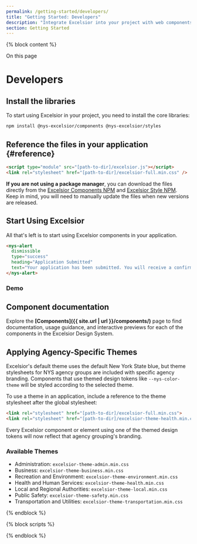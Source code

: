 ```yaml
---
permalink: /getting-started/developers/
title: "Getting Started: Developers"
description: "Integrate Excelsior into your project with web components, design tokens, and styles. Learn how to install, customize, and use Excelsior in Angular, .NET, React, and more."
section: Getting Started
---
```


{% block content %}
<div class="nys-grid-row nys-grid-gap-lg">
  <div class="nys-desktop:nys-grid-col-3">
    <div class="navigator">
      <div class="navigator__inner">
        <div id="navigator-title" class="navigator__title">On this page</div>
        <div id="on-page-nav"></div>
      </div>
    </div>
  </div>
  <div class="nys-desktop:nys-grid-col-9">

# Developers

## Install the libraries
To start using Excelsior in your project, you need to install the core libraries:

```html
npm install @nys-excelsior/components @nys-excelsior/styles
```

## Reference the files in your application {#reference}

```html
<script type="module" src="[path-to-dir]/excelsior.js"></script>
<link rel="stylesheet" href="[path-to-dir]/excelsior-full.min.css" />
```

**If you are not using a package manager**, you can download the files directly from the [Excelsior Components NPM](https://www.npmjs.com/package/@nys-excelsior/components) and [Excelsior Style NPM](https://www.npmjs.com/package/@nys-excelsior/styles). Keep in mind, you will need to manually update the files when new versions are released.

## Start Using Excelsior

All that's left is to start using Excelsior components in your application.

```html
<nys-alert 
  dismissible
  type="success" 
  heading="Application Submitted" 
  text="Your application has been submitted. You will receive a confirmation email shortly."> 
</nys-alert>
```

### Demo
<nys-alert 
  dismissible
  type="success" 
  heading="Application Submitted" 
  text="Your application has been submitted. You will receive a confirmation email shortly."> 
</nys-alert>

## Component documentation

Explore the **[Components]({{ site.url | url }}/components/)** page to find documentation, usage guidance, and interactive previews for each of the components in the Excelsior Design System.

## Applying Agency-Specific Themes
Excelsior's default theme uses the default New York State blue, but theme stylesheets for NYS agency groups are included with specific agency branding. Components that use themed design tokens like `--nys-color-theme` will be styled according to the selected theme.

To use a theme in an application, include a reference to the theme stylesheet after the global stylesheet:

```html
<link rel="stylesheet" href="[path-to-dir]/excelsior-full.min.css">
<link rel="stylesheet" href="[path-to-dir]/excelsior-theme-health.min.css">
```

Every Excelsior component or element using one of the themed design tokens will now reflect that agency grouping's branding.

### Available Themes
  - Administration: `excelsior-theme-admin.min.css`
  - Business: `excelsior-theme-business.min.css`
  - Recreation and Environment: `excelsior-theme-environment.min.css`
  - Health and Human Services: `excelsior-theme-health.min.css`
  - Local and Regional Authorities: `excelsior-theme-local.min.css`
  - Public Safety: `excelsior-theme-safety.min.css`
  - Transportation and Utilities: `excelsior-theme-transportation.min.css`

{% endblock %}

{% block scripts %}
<script>
document.addEventListener("DOMContentLoaded", function() {
  const navContainer = document.createElement('nav');
    navContainer.classList.add('navigator__nav'); // Assign a class to the nav element

  const navList = document.createElement('ul');
  navList.classList.add('navigator__list');
  navContainer.appendChild(navList);

  document.querySelectorAll('h2').forEach((heading) => {
    const navItem = document.createElement('li');
    const navLink = document.createElement('a');
    const headingId = heading.textContent.toLowerCase().replace(/\s+/g, '-');
    
    // const section = document.createElement('section');
    // section.id = `${headingId}`;
    // heading.parentNode.insertBefore(section, heading);
    // section.appendChild(heading);

    heading.id = headingId;
    navLink.href = `#${headingId}`;
    navLink.textContent = heading.textContent;
    navLink.classList.add('navigator__link');
    navItem.classList.add('navigator__item', `navigator__item--${headingId}`);
   
    navItem.appendChild(navLink);
    navList.appendChild(navItem);
  });

  const onPageNav = document.getElementById('on-page-nav');
  if (onPageNav) {
    onPageNav.appendChild(navContainer);
  }});
</script>
{% endblock %}